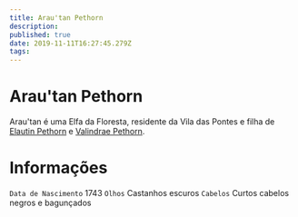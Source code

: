 ```yaml
---
title: Arau'tan Pethorn
description: 
published: true
date: 2019-11-11T16:27:45.279Z
tags: 
---
```


<!-- SUBTITLE: Visão geral sobre Arau'tan Pethorn -->

# Arau'tan Pethorn
Arau'tan é uma Elfa da Floresta, residente da Vila das Pontes e filha de [Elautin Pethorn](http://localhost/individuos/elautin-pethorn) e [Valindrae Pethorn](http://localhost/individuos/valindrae-pethorn).

# Informações
`Data de Nascimento` 1743
`Olhos` Castanhos escuros
`Cabelos` Curtos cabelos negros e bagunçados



